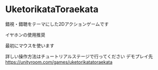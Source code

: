 # UketorikataToraekata
錯視・錯聴をテーマにした2Dアクションゲームです

イヤホンの使用推奨

最初にマウスを使います

詳しい操作方法はチュートリアルステージで行ってください
デモプレイ先
https://unityroom.com/games/uketorikatatoraekata
